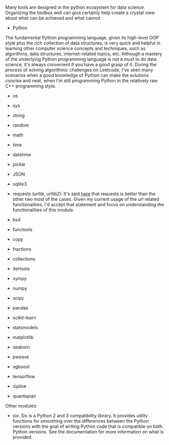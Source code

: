 Many tools are designed in the python ecosystem for data science. Organizing the toolbox well can give certainly help create a crystal view about what can be achieved and what cannot.

- Python

The fundamental Python programming language, given its high-level OOP style plus the rich collection of data structures, is very quick and helpful in learning other computer science concepts and techniques, such as algorithms, data structures, internet-related topics, etc. Although a mastery of the underlying Python programming language is not a must to do data science, it's always convenient if you have a good grasp of it. During the process of solving algorithmic challenges on Leetcode, I've seen many scenarios when a good knowledge of Python can make the solutions concise and neat, when I'm still programming Python in the relatively raw C++ programming style.

- os

- sys

- string

- random

- math

- time

- datetime

- pickle

- JSON

- sqlite3

- requests (urllib, urllib2): It's said [here](http://stackoverflow.com/questions/2018026/what-are-the-differences-between-the-urllib-urllib2-and-requests-module) that requests is better than the other two most of the cases. Given my current usage of the url related functionalities, I'd accept that statement and focus on understanding the functionalities of this module.

- bs4

- functools

- copy

- fractions

- collections

- itertools

- sympy

- numpy

- scipy

- pandas

- scikit-learn

- statsmodels

- matplotlib

- seaborn

- pweave

- xgboost

- tensorflow

- zipline

- quantopian


Other modules:

- six: Six is a Python 2 and 3 compatibility library. It provides utility functions for smoothing over the differences between the Python versions with the goal of writing Python code that is compatible on both Python versions. See the documentation for more information on what is provided.

